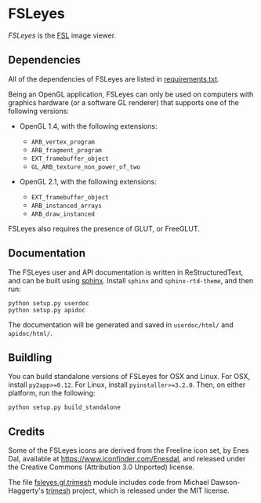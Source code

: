 FSLeyes
=======


*FSLeyes* is the [FSL](http://fsl.fmrib.ox.ac.uk/fsl/fslwiki/) image viewer.


Dependencies
------------


All of the dependencies of FSLeyes are listed in
[requirements.txt](requirements.txt).


Being an OpenGL application, FSLeyes can only be used on computers with
graphics hardware (or a software GL renderer) that supports one of the
following versions:


 - OpenGL 1.4, with the following extensions:
   - `ARB_vertex_program`
   - `ARB_fragment_program`
   - `EXT_framebuffer_object`
   - `GL_ARB_texture_non_power_of_two`

 - OpenGL 2.1, with the following extensions:
   - `EXT_framebuffer_object`
   - `ARB_instanced_arrays`
   - `ARB_draw_instanced`


FSLeyes also requires the presence of GLUT, or FreeGLUT.


Documentation
-------------


The FSLeyes user and API documentation is written in ReStructuredText, and
can be built using [sphinx](http://www.sphinx-doc.org/). Install `sphinx`
and `sphinx-rtd-theme`, and then run:

    python setup.py userdoc
    python setup.py apidoc

The documentation will be generated and saved in `userdoc/html/` and
`apidoc/html/`.


Buildling
---------


You can build standalone versions of FSLeyes for OSX and Linux.  For OSX,
install `py2app>=0.12`. For Linux, install `pyinstaller>=3.2.0`. Then, on
either platform, run the following:

    python setup.py build_standalone


Credits
-------


Some of the FSLeyes icons are derived from the Freeline icon set, by Enes Dal,
available at https://www.iconfinder.com/Enesdal, and released under the
Creative Commons (Attribution 3.0 Unported) license.


The file [fsleyes.gl.trimesh](fsleyes/gl/trimesh.py) module includes code from
Michael Dawson-Haggerty's [trimesh](https://github.com/mikedh/trimesh)
project, which is released under the MIT license.
